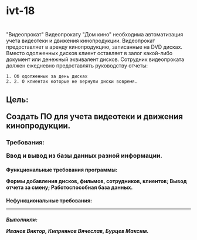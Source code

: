 # ivt-18 <h1>
"Видеопрокат" Видеопрокату "Дом кино" необходима автоматизация учета видеотеки и движения кинопродукции. Видеопрокат предоставляет в аренду кинопродукцию, записанные на DVD дисках. Вместо одолженных дисков клиент оставляет в залог какой-либо документ или денежный эквивалент дисков. Сотрудник видеопроката должен ежедневно предоставлять руководству отчеты:

	1. Об одолженных за день дисках
	2. 2. О клиентах которые не вернули диски вовремя.

<h2>Цель: 

Создать ПО для учета видеотеки и движения кинопродукции.

<h3>Требования:

Ввод и вывод из базы данных разной информации.

<h4>Функциональные требования программы:

Формы добавления дисков, фильмов, сотрудников, клиентов; Вывод отчета за смену; Работоспособная база данных. 

<h4>Нефункциональные требования:

----

<h5>Выполнили:

Иванов Виктор, Киприянов Вячеслав, Бурцев Максим.
